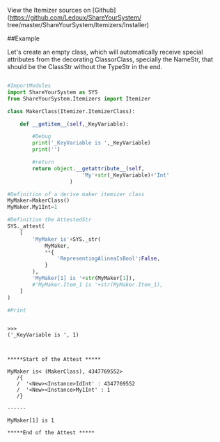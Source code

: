

<!--
FrozenIsBool False
-->

View the Itemizer sources on [Github](https://github.com/Ledoux/ShareYourSystem/
tree/master/ShareYourSystem/Itemizers/Installer)




<!---
FrozenIsBool True
-->

##Example

Let's create an empty class, which will automatically receive
special attributes from the decorating ClassorClass,
specially the NameStr, that should be the ClassStr
without the TypeStr in the end.

```python

#ImportModules
import ShareYourSystem as SYS
from ShareYourSystem.Itemizers import Itemizer

class MakerClass(Itemizer.ItemizerClass):

    def __getitem__(self,_KeyVariable):

        #Debug
        print('_KeyVariable is ',_KeyVariable)
        print('')

        #return
        return object.__getattribute__(self,
                        'My'+str(_KeyVariable)+'Int'
                    )

#Definition of a derive maker itemizer class
MyMaker=MakerClass()
MyMaker.My1Int=1

#Definition the AttestedStr
SYS._attest(
    [
        'MyMaker is'+SYS._str(
            MyMaker,
            **{
                'RepresentingAlineaIsBool':False,
            }
        ),
        'MyMaker[1] is '+str(MyMaker[1]),
        #'MyMaker.Item_1 is '+str(MyMaker.Item_1),
    ]
)

#Print



```


```console
>>>
('_KeyVariable is ', 1)



*****Start of the Attest *****

MyMaker is< (MakerClass), 4347769552>
   /{
   /  '<New><Instance>IdInt' : 4347769552
   /  '<New><Instance>My1Int' : 1
   /}

------

MyMaker[1] is 1

*****End of the Attest *****



```

